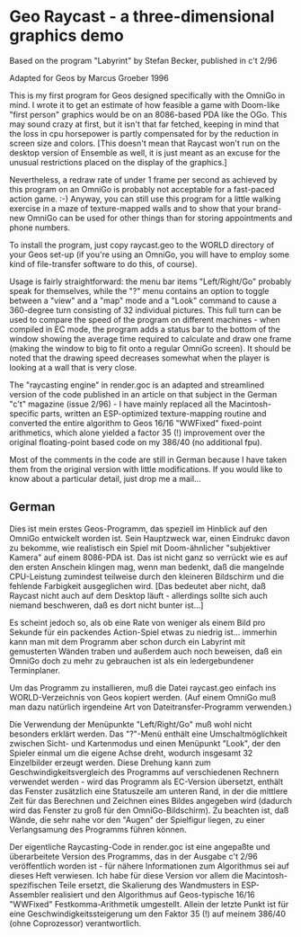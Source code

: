 # Geo Raycast - a three-dimensional graphics demo

Based on the program "Labyrint" by Stefan Becker, published in c't 2/96

Adapted for Geos by Marcus Groeber 1996

This is my first program for Geos designed specifically with the OmniGo in
mind. I wrote it to get an estimate of how feasible a game with Doom-like
"first person" graphics would be on an 8086-based PDA like the OGo. This may
sound crazy at first, but it isn't that far fetched, keeping in mind that the
loss in cpu horsepower is partly compensated for by the reduction in screen
size and colors. [This doesn't mean that Raycast won't run on the desktop
version of Ensemble as well, it is just meant as an excuse for the unusual
restrictions placed on the display of the graphics.]

Nevertheless, a redraw rate of under 1 frame per second as achieved by this
program on an OmniGo is probably not acceptable for a fast-paced action game.
:-) Anyway, you can still use this program for a little walking exercise in a
maze of texture-mapped walls and to show that your brand-new OmniGo can be
used for other things than for storing appointments and phone numbers.

To install the program, just copy raycast.geo to the WORLD directory of your
Geos set-up (if you're using an OmniGo, you will have to employ some kind of
file-transfer software to do this, of course).

Usage is fairly straightforward: the menu bar items "Left/Right/Go" probably
speak for themselves, while the "?" menu contains an option to toggle between
a "view" and a "map" mode and a "Look" command to cause a 360-degree turn
consisting of 32 individual pictures. This full turn can be used to compare
the speed of the program on different machines - when compiled in EC mode, the
program adds a status bar to the bottom of the window showing the average time
required to calculate and draw one frame (making the window to big to fit onto
a regular OmniGo screen). It should be noted that the drawing speed decreases
somewhat when the player is looking at a wall that is very close.

The "raycasting engine" in render.goc is an adapted and streamlined version of
the code published in an article on that subject in the German "c't" magazine
(issue 2/96) - I have mainly replaced all the Macintosh-specific parts,
written an ESP-optimized texture-mapping routine and converted the entire
algorithm to Geos 16/16 "WWFixed" fixed-point arithmetics, which alone yielded
a factor 35 (!) improvement over the original floating-point based code on my
386/40 (no additional fpu).

Most of the comments in the code are still in German because I have taken them
from the original version with little modifications. If you would like to know
about a particular detail, just drop me a mail...

## German

Dies ist mein erstes Geos-Programm, das speziell im Hinblick auf den OmniGo
entwickelt worden ist. Sein Hauptzweck war, einen Eindrukc davon zu bekomme,
wie realistisch ein Spiel mit Doom-ähnlicher "subjektiver Kamera" auf einem
8086-PDA ist. Das ist nicht ganz so verrückt wie es auf den ersten Anschein
klingen mag, wenn man bedenkt, daß die mangelnde CPU-Leistung zumindest
teilweise durch den kleineren Bildschirm und die fehlende Farbigkeit
ausgeglichen wird. [Das bedeutet aber nicht, daß Raycast nicht auch auf dem
Desktop läuft - allerdings sollte sich auch niemand beschweren, daß es dort
nicht bunter ist...]

Es scheint jedoch so, als ob eine Rate von weniger als einem Bild pro Sekunde
für ein packendes Action-Spiel etwas zu niedrig ist... immerhin kann man mit
dem Programm aber schon durch ein Labyrint mit gemusterten Wänden traben und
außerdem auch noch beweisen, daß ein OmniGo doch zu mehr zu gebrauchen ist als
ein ledergebundener Terminplaner.

Um das Programm zu installieren, muß die Datei raycast.geo einfach ins
WORLD-Verzeichnis von Geos kopiert werden. (Auf einem OmniGo muß man dazu
natürlich irgendeine Art von Dateitransfer-Programm verwenden.)

Die Verwendung der Menüpunkte "Left/Right/Go" muß wohl nicht besonders erklärt
werden. Das "?"-Menü enthält eine Umschaltmöglichkeit zwischen Sicht- und
Kartenmodus und einen Menüpunkt "Look", der den Spieler einmal um die eigene
Achse dreht, wodurch insgesamt 32 Einzelbilder erzeugt werden. Diese Drehung
kann zum Geschwindigkeitsvergleich des Programms auf verschiedenen Rechnern
verwendet werden - wird das Programm als EC-Version übersetzt, enthält das
Fenster zusätzlich eine Statuszeile am unteren Rand, in der die mittlere Zeit
für das Berechnen und Zeichnen eines Bildes angegeben wird (dadurch wird das
Fenster zu groß für den OmniGo-Bildschirm). Zu beachten ist, daß Wände, die
sehr nahe vor den "Augen" der Spielfigur liegen, zu einer Verlangsamung des
Programms führen können.

Der eigentliche Raycasting-Code in render.goc ist eine angepaßte und
überarbeitete Version des Programms, das in der Ausgabe c't 2/96 veröffentlich
worden ist - für nähere Informationen zum Algorithmus sei auf dieses Heft
verwiesen. Ich habe für diese Version vor allem die Macintosh-spezifischen
Teile ersetzt, die Skalierung des Wandmusters in ESP-Assembler realisiert und
den Algorithmus auf Geos-typische 16/16 "WWFixed" Festkomma-Arithmetik
umgestellt. Allein der letzte Punkt ist für eine Geschwindigkeitssteigerung um
den Faktor 35 (!) auf meinem 386/40 (ohne Coprozessor) verantwortlich.



